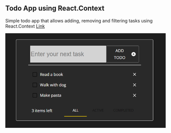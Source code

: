 ## Todo App using React.Context
Simple todo app that allows adding, removing and filtering tasks using React.Context
[Link](https://github.com/RomanRDQ/it-absolvent/tree/master/src/routes/TodoListApp)

[![N|Mortgage](https://github.com/RomanRDQ/it-absolvent/blob/master/src/assets/img/md/todolist/todolist.png?raw=true)](https://github.com/RomanRDQ/it-absolvent/blob/master/src/assets/img/md/todolist/todolist.png?raw=true)
